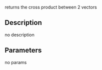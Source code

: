 returns the cross product between 2 vectors




## Description
no description
## Parameters
no params